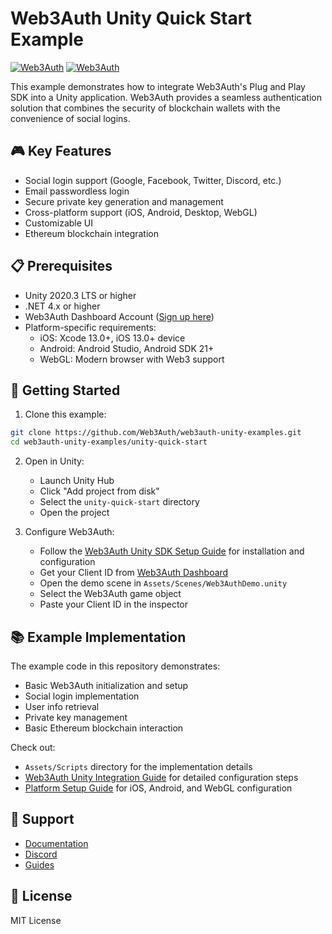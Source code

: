 # Web3Auth Unity Quick Start Example

[![Web3Auth](https://img.shields.io/badge/Web3Auth-SDK-blue)](https://web3auth.io/docs/sdk/pnp/unity)
[![Web3Auth](https://img.shields.io/badge/Web3Auth-Community-cyan)](https://community.web3auth.io)

This example demonstrates how to integrate Web3Auth's Plug and Play SDK into a Unity application. Web3Auth provides a seamless authentication solution that combines the security of blockchain wallets with the convenience of social logins.

## 🎮 Key Features

- Social login support (Google, Facebook, Twitter, Discord, etc.)
- Email passwordless login
- Secure private key generation and management
- Cross-platform support (iOS, Android, Desktop, WebGL)
- Customizable UI
- Ethereum blockchain integration

## 📋 Prerequisites

- Unity 2020.3 LTS or higher
- .NET 4.x or higher
- Web3Auth Dashboard Account ([Sign up here](https://dashboard.web3auth.io))
- Platform-specific requirements:
  - iOS: Xcode 13.0+, iOS 13.0+ device
  - Android: Android Studio, Android SDK 21+
  - WebGL: Modern browser with Web3 support

## 🚀 Getting Started

1. Clone this example:
```bash
git clone https://github.com/Web3Auth/web3auth-unity-examples.git
cd web3auth-unity-examples/unity-quick-start
```

2. Open in Unity:
   - Launch Unity Hub
   - Click "Add project from disk"
   - Select the `unity-quick-start` directory
   - Open the project

3. Configure Web3Auth:
   - Follow the [Web3Auth Unity SDK Setup Guide](https://web3auth.io/docs/sdk/pnp/unity/installation) for installation and configuration
   - Get your Client ID from [Web3Auth Dashboard](https://dashboard.web3auth.io)
   - Open the demo scene in `Assets/Scenes/Web3AuthDemo.unity`
   - Select the Web3Auth game object
   - Paste your Client ID in the inspector

## 📚 Example Implementation

The example code in this repository demonstrates:
- Basic Web3Auth initialization and setup
- Social login implementation
- User info retrieval
- Private key management
- Basic Ethereum blockchain interaction

Check out:
- `Assets/Scripts` directory for the implementation details
- [Web3Auth Unity Integration Guide](https://web3auth.io/docs/sdk/pnp/unity/initialize) for detailed configuration steps
- [Platform Setup Guide](https://web3auth.io/docs/sdk/pnp/unity/platform-setup) for iOS, Android, and WebGL configuration

## 🤝 Support

- [Documentation](https://web3auth.io/docs/sdk/pnp/unity)
- [Discord](https://discord.gg/web3auth)
- [Guides](https://web3auth.io/docs/guides)

## 📝 License

MIT License
